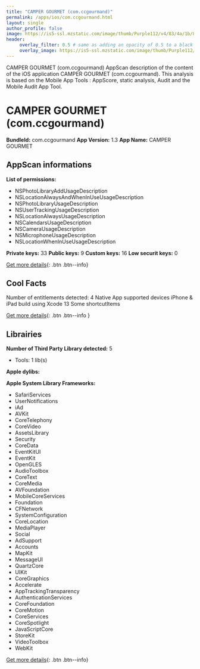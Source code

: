 ```yaml
---
title: "CAMPER GOURMET (com.ccgourmand)"
permalink: /apps/ios/com.ccgourmand.html
layout: single
author_profile: false
image: https://is5-ssl.mzstatic.com/image/thumb/Purple112/v4/83/4a/1b/834a1b21-2345-5529-5e6d-89e403242961/AppIcon-1x_U007emarketing-0-7-0-85-220.png/512x512bb.jpg
header: 
     overlay_filter: 0.5 # same as adding an opacity of 0.5 to a black background
     overlay_image: https://is5-ssl.mzstatic.com/image/thumb/Purple112/v4/83/4a/1b/834a1b21-2345-5529-5e6d-89e403242961/AppIcon-1x_U007emarketing-0-7-0-85-220.png/512x512bb.jpg
---
```

CAMPER GOURMET (com.ccgourmand) AppScan description of the content of the iOS application CAMPER GOURMET (com.ccgourmand). This analysis is based on the Mobile App Tools : AppScore, static analysis, Audit and the Mobile Audit App Tool.

# CAMPER GOURMET (com.ccgourmand)

**BundleId:** com.ccgourmand
**App Version:** 1.3
**App Name:** CAMPER GOURMET


## AppScan informations 

**List of permissions:** 
- NSPhotoLibraryAddUsageDescription
- NSLocationAlwaysAndWhenInUseUsageDescription
- NSPhotoLibraryUsageDescription
- NSUserTrackingUsageDescription
- NSLocationAlwaysUsageDescription
- NSCalendarsUsageDescription
- NSCameraUsageDescription
- NSMicrophoneUsageDescription
- NSLocationWhenInUseUsageDescription
  
  
**Private keys:** 33
**Public keys:** 9
**Custom keys:** 16
**Low securit keys:** 0
  
[Get more details](/pricing.html){: .btn .btn--info}

## Cool Facts

Number of entitlements detected: 4
Native App
supported devices iPhone & iPad
build using Xcode 13
Some shortcutItems 
  
[Get more details](/pricing.html){: .btn .btn--info }

## Librairies 
**Number of Third Party Library detected:** 5
- Tools: 1 lib(s)


**Apple dylibs:**


**Apple System Library Frameworks:**
- SafariServices
- UserNotifications
- iAd
- AVKit
- CoreTelephony
- CoreVideo
- AssetsLibrary
- Security
- CoreData
- EventKitUI
- EventKit
- OpenGLES
- AudioToolbox
- CoreText
- CoreMedia
- AVFoundation
- MobileCoreServices
- Foundation
- CFNetwork
- SystemConfiguration
- CoreLocation
- MediaPlayer
- Social
- AdSupport
- Accounts
- MapKit
- MessageUI
- QuartzCore
- UIKit
- CoreGraphics
- Accelerate
- AppTrackingTransparency
- AuthenticationServices
- CoreFoundation
- CoreMotion
- CoreServices
- CoreSpotlight
- JavaScriptCore
- StoreKit
- VideoToolbox
- WebKit


  
[Get more details](/pricing.html){: .btn .btn--info}

